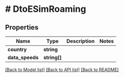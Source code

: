 # # DtoESimRoaming

## Properties

Name | Type | Description | Notes
------------ | ------------- | ------------- | -------------
**country** | **string** |  |
**data_speeds** | **string[]** |  |

[[Back to Model list]](../../README.md#models) [[Back to API list]](../../README.md#endpoints) [[Back to README]](../../README.md)
